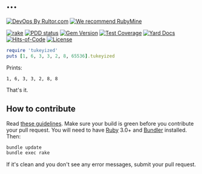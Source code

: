 # ...

[![DevOps By Rultor.com](https://www.rultor.com/b/yegor256/tukeyized)](https://www.rultor.com/p/yegor256/tukeyized)
[![We recommend RubyMine](https://www.elegantobjects.org/rubymine.svg)](https://www.jetbrains.com/ruby/)

[![rake](https://github.com/yegor256/tukeyized/actions/workflows/rake.yml/badge.svg)](https://github.com/yegor256/tukeyized/actions/workflows/rake.yml)
[![PDD status](https://www.0pdd.com/svg?name=yegor256/tukeyized)](https://www.0pdd.com/p?name=yegor256/tukeyized)
[![Gem Version](https://badge.fury.io/rb/tukeyized.svg)](https://badge.fury.io/rb/tukeyized)
[![Test Coverage](https://img.shields.io/codecov/c/github/yegor256/tukeyized.svg)](https://codecov.io/github/yegor256/tukeyized?branch=master)
[![Yard Docs](https://img.shields.io/badge/yard-docs-blue.svg)](https://rubydoc.info/github/yegor256/tukeyized/master/frames)
[![Hits-of-Code](https://hitsofcode.com/github/yegor256/tukeyized)](https://hitsofcode.com/view/github/yegor256/tukeyized)
[![License](https://img.shields.io/badge/license-MIT-green.svg)](https://github.com/yegor256/tukeyized/blob/master/LICENSE.txt)


```ruby
require 'tukeyized'
puts [1, 6, 3, 3, 2, 8, 65536].tukeyized
```

Prints:

```text
1, 6, 3, 3, 2, 8, 8
```

That's it.

## How to contribute

Read
[these guidelines](https://www.yegor256.com/2014/04/15/github-guidelines.html).
Make sure your build is green before you contribute
your pull request. You will need to have
[Ruby](https://www.ruby-lang.org/en/) 3.0+ and
[Bundler](https://bundler.io/) installed. Then:

```bash
bundle update
bundle exec rake
```

If it's clean and you don't see any error messages, submit your pull request.

[to_sentence]: https://api.rubyonrails.org/classes/Array.html#method-i-to_sentence
